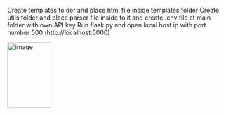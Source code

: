 Create templates folder and place html file inside templates folder
Create utils folder and place parser file inside to it and create .env file at main folder with own API key
Run flask.py and open local host ip with port number 500 (http://localhost:5000)




<img width="100" height="150" alt="image" src="https://github.com/user-attachments/assets/e8925cac-6a7d-44f9-8467-cf8af7cf8b67" />
